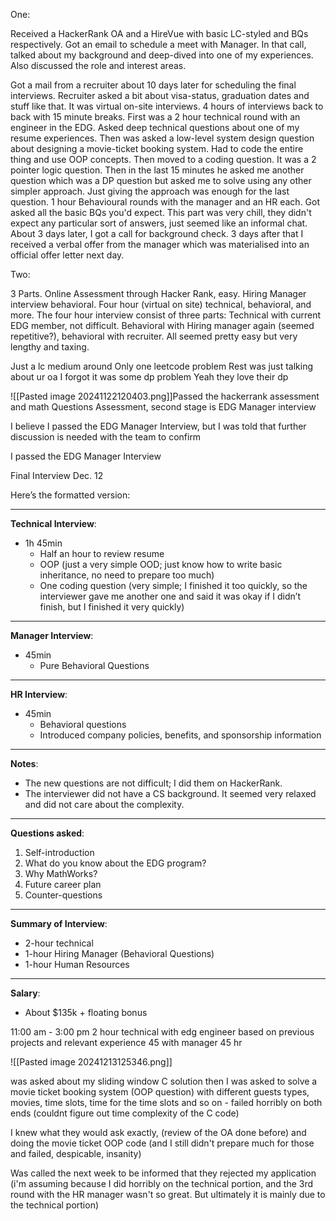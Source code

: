One:

  
Received a HackerRank OA and a HireVue with basic LC-styled and BQs respectively. Got an email to schedule a meet with Manager. In that call, talked about my background and deep-dived into one of my experiences. Also discussed the role and interest areas. 


Got a mail from a recruiter about 10 days later for scheduling the final interviews. Recruiter asked a bit about visa-status, graduation dates and stuff like that. It was virtual on-site interviews. 4 hours of interviews back to back with 15 minute breaks. First was a 2 hour technical round with an engineer in the EDG. Asked deep technical questions about one of my resume experiences. Then was asked a low-level system design question about designing a movie-ticket booking system. Had to code the entire thing and use OOP concepts. Then moved to a coding question. It was a 2 pointer logic question. Then in the last 15 minutes he asked me another question which was a DP question but asked me to solve using any other simpler approach. Just giving the approach was enough for the last question. 1 hour Behavioural rounds with the manager and an HR each. Got asked all the basic BQs you'd expect. This part was very chill, they didn't expect any particular sort of answers, just seemed like an informal chat. About 3 days later, I got a call for background check. 3 days after that I received a verbal offer from the manager which was materialised into an official offer letter next day.

Two:

3 Parts. Online Assessment through Hacker Rank, easy. Hiring Manager interview behavioral. Four hour (virtual on site) technical, behavioral, and more. The four hour interview consist of three parts: Technical with current EDG member, not difficult. Behavioral with Hiring manager again (seemed repetitive?), behavioral with recruiter. All seemed pretty easy but very lengthy and taxing.

Just a lc medium around
Only one leetcode problem
Rest was just talking about ur oa
I forgot it was some dp problem
Yeah they love their dp

![[Pasted image 20241122120403.png]]Passed the hackerrank assessment and math Questions Assessment, second stage is EDG Manager interview

I believe I passed the EDG Manager Interview, but I was told that further discussion is needed with the team to confirm

I passed the EDG Manager Interview

Final Interview Dec. 12

Here’s the formatted version:

---

**Technical Interview**:

- 1h 45min
    - Half an hour to review resume
    - OOP (just a very simple OOD; just know how to write basic inheritance, no need to prepare too much)
    - One coding question (very simple; I finished it too quickly, so the interviewer gave me another one and said it was okay if I didn’t finish, but I finished it very quickly)

---

**Manager Interview**:

- 45min
    - Pure Behavioral Questions

---

**HR Interview**:

- 45min
    - Behavioral questions
    - Introduced company policies, benefits, and sponsorship information

---

**Notes**:

- The new questions are not difficult; I did them on HackerRank.
- The interviewer did not have a CS background. It seemed very relaxed and did not care about the complexity.

---

**Questions asked**:

1. Self-introduction
2. What do you know about the EDG program?
3. Why MathWorks?
4. Future career plan
5. Counter-questions

---

**Summary of Interview**:

- 2-hour technical
- 1-hour Hiring Manager (Behavioral Questions)
- 1-hour Human Resources

---

**Salary**:

- About $135k + floating bonus


11:00 am - 3:00 pm
2 hour technical with edg engineer based on previous projects and relevant experience
45 with manager
45 hr



![[Pasted image 20241213125346.png]]

was asked about my sliding window C solution then I was asked to solve a movie ticket booking system (OOP question) with different guests types, movies, time slots, time for the time slots and so on - failed horribly on both ends (couldnt figure out time complexity of the C code)




I knew what they would ask exactly, (review of the OA done before) and doing the movie ticket OOP code (and I still didn't prepare much for those and failed, despicable, insanity)

Was called the next week to be informed that they rejected my application (i'm assuming because I did horribly on the technical portion, and the 3rd round with the HR manager wasn't so great. But ultimately it is mainly due to the technical portion)
